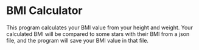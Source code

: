 # BMI Calculator
This program calculates your BMI value from your height and weight.
Your calculated BMI will be compared to some stars with their BMI from a json file, and the program will save your BMI value in that file.

